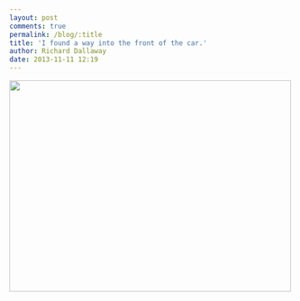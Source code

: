 ```yaml
---
layout: post
comments: true
permalink: /blog/:title
title: 'I found a way into the front of the car.'
author: Richard Dallaway
date: 2013-11-11 12:19
---
```


<div><a href="http://static.skitters.dallaway.com/tp_IMG_20131111_120622.jpg"><img src="http://static.skitters.dallaway.com/tp_thumb_IMG_20131111_120622.jpg" width="500" height="375"/></a></div>


  
      
